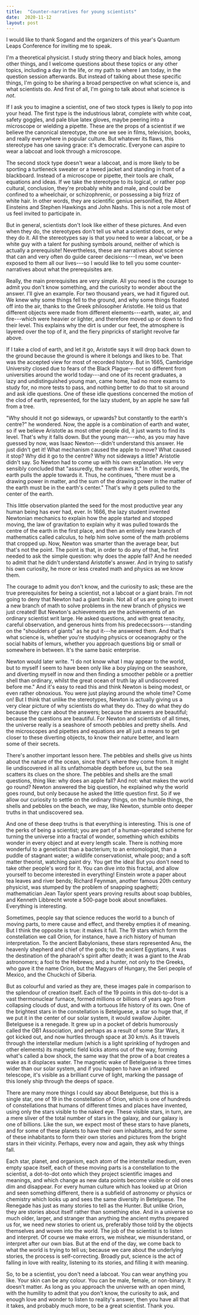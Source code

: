 ```yaml
---
title:  "Counter-narratives for young scientists"
date:  2020-11-12
layout: post
---
```


I would like to thank Sogand and the organizers of this year's Quantum
Leaps Conference for inviting me to speak.
<!--  all of you in advance for listening, and the Coast
Salish peoples---the Squamish,
Musqueam and Tsleil-Waututh---on whose unceded and ancestral territory
we are situated. -->
<!-- I'm David, a theoretical physicist at UBC, but I'm not going to be
specifically talking about physics today. -->
I'm a theoretical physicist. I study string theory and black holes, among
other things, and I welcome questions about these topics or any other
topics, including a day in the life, or my path to where I am today,
in the question session afterwards.
But instead of talking about these specific things, I'm going to be
sharing a broad perspective on what science is, and what scientists
do. And first of all, I'm going to talk about what science is *not*.

If I ask you to imagine a scientist, one of two stock types is likely
to pop into your head.
The first type is the industrious labrat, complete with white coat, safety
goggles, and pale blue latex gloves, maybe peering into a microscope or wielding a
pipette.
These are the props of a scientist if we believe the
canonical stereotype, the one we see in films, television, books, and really
everywhere in popular culture.
But whatever its flaws, this stereotype has one saving grace: it's
democratic. Everyone can aspire to wear a labcoat and look through a microscope.

The second stock type doesn't wear a labcoat,
and is more likely to be sporting a turtleneck
sweater or a tweed jacket and standing in front of a
blackboard. Instead of a microscope or pipette, their tools are chalk,
equations and ideas.
If we take the stereotype to its logical, or rather pop cultural,
conclusion, they're probably white and male, and could be confined to
a wheelchair, or schizophrenic, or possessing a big frizz of white hair.
In other words, they are scientific genius personified, the Albert
Einsteins and Stephen Hawkings and John Nashs. This is not a role most
of us feel invited to participate in.

But in general, scientists don't look like either of these pictures. And even
when they do, the stereotypes don't tell us what a scientist does, or
why they do it. All the stereotypes say is that you need to wear a labcoat, or be
a white guy with a talent for pushing symbols around, neither of which
is actually a prerequisite!
Nevertheless, these are narratives about science that can and very
often do guide career
decisions---I mean, we've been exposed to them all our lives---so I would like to tell you some counter-narratives about what
the prerequisites are. <!-- , what a scientist does and why they do it.-->

Really, the main prerequisites are very simple.
All you need is the courage to admit you don't know something, and the
curiosity to wonder about the answer.
I'll give an example.
For two thousand years, we had it figured out. We knew why some things
fell to the ground, and why some things floated off into the air, thanks to
the Greek philosopher Aristotle. He told us that different objects
were made from different elements---earth, water, air, and fire---which
were heavier or lighter, and therefore moved up or down to find
their level.
This explains why the dirt is under our feet, the
atmosphere is layered over the top of it, and the fiery pinpricks of starlight
revolve far above.

If I take a clod of earth, and let it go, Aristotle says it will
drop back down to the ground because the ground is where it belongs and likes to
be. That was the accepted view for most of recorded history. But in 1665,
Cambridge University closed due to fears of the
Black Plague---not so different from universities around the world
today---and one of its recent graduates, a lazy and
undistinguished young man, came home, had no more exams to study for,
no more tests to pass, and nothing better to do that to sit around and
ask idle questions. One of these idle questions concerned the motion of
the clod of earth, represented, for the lazy student, by an apple
he saw fall from a tree.

"Why should it not go sideways, or upwards? but constantly to the
earth's centre?" he wondered. Now, the apple is a combination of earth and water, so
if we believe Aristotle as most other people did, it just wants to find
its level. That's why it falls down. But the young man---who, as you
may have guessed by now, was Isaac Newton---didn't understand this answer. He just didn't get it! What mechanism caused the apple to
move? What caused it stop? Why did it go to the centre? Why not
sideways a little? Aristotle didn't say. So Newton had to come up with
his own explanation. He very sensibly concluded that "assuredly, the earth draws it." In
other words, the earth pulls the apple towards it. Thus, he continues,
"there must be a drawing power in matter, and the sum of the drawing
power in the matter of the earth must be in the earth's center."
That's why it gets pulled to the center of the earth.

This little observation planted the seed for the most productive year
any human being has ever had, ever. In 1666, the lazy student
invented Newtonian mechanics to explain how the apple started and
stopped moving, the law of gravitation to explain why it was pulled towards the
centre of the earth in the first place, and
then an entirely new branch of mathematics called calculus, to help
him solve some of the math problems that cropped up.
Now, Newton was smarter than the average bear, but that's not the
point. The point is that, in order to do any of that, he first needed
to ask the simple question: why does the apple fall? And he needed to
admit that he didn't understand Aristotle's answer. And in trying to
satisfy his own curiosity, he more or less created math and physics as we know them.

The courage to admit you don't know, and the curiosity to ask; these
are the true prerequisites for being a scientist, not a labcoat or a
giant brain. I'm not going to deny that Newton had a giant brain. Not all of us
are going to invent a new branch of math to solve problems in
the new branch of physics we just created! But Newton's achievements
are the achievements of an ordinary scientist writ large. He asked
questions, and with great tenacity, careful observation, and generous
hints from his predececssors---standing on the "shoulders of giants"
as he put it---he answered them. And
that's what science is, whether you're studying physics or
oceanography or the social habits of lemurs, whether you approach
questions big or small or somewhere in between.
It's the same basic enterprise.

Newton would later write. "I do not know what I may appear to the
world, but to myself I seem to have been only like a boy playing on
the seashore, and diverting myself in now and then finding a smoother
pebble or a prettier shell than ordinary, whilst the great ocean of
truth lay all undiscovered before me." And it's easy to read this and
think Newton is being modest, or even rather obnoxious. You were just
playing around the whole time? Come on! But I think that unlike the
stereotypes, Newton is actually giving us a very clear picture of why scientists do
what they do. They do what they do because they care about the
answers; because the answers are beautiful; because the questions are
beautiful. For Newton and scientists of all times, the universe really is
a seashore of smooth pebbles and pretty shells. And the microscopes
and pipettes and equations are all just a means to get closer to these
diverting objects, to know their nature better, and learn some of
their secrets.

There's another important lesson here. The pebbles and shells give us
hints about the nature of the ocean, since that's where they come from.
It might lie undiscovered in all its unfathomable depth before us, but
the sea scatters its clues on the shore.
The pebbles and shells are the small questions, thing like: why does an apple
fall? And not: what makes the world go round? Newton answered the big
question, he explained why the world goes round, but only because
he asked the little question first. So if we allow our curiosity to settle on the ordinary things, on the humble
things, the shells and pebbles on the beach, we may, like Newton, stumble onto
deeper truths in that undiscovered sea.

And one of these deep truths is that everything is interesting.
This is one of the perks of being a scientist; you are part of a
human-operated scheme for turning the universe into a fractal of
wonder, something which exhibits wonder in every object and at every
length scale.
There is nothing more wonderful to a geneticist than a bacterium; to an entomologist, than a puddle of stagnant water; a wildlife
conservationist, whale poop; and a soft matter theorist, watching
paint dry.
You get the idea!
But you don't need to take other people's word for it.
You can dive into this fractal, and allow yourself to
become interested in everything!
Einstein wrote a paper about tea
leaves and river bends; Richard Feynman,
another famous 20th century physicist, was stumped by the problem of
snapping spaghetti; mathematician Jean Taylor spent years proving
results about soap bubbles, and Kenneth Libbrecht wrote a 500-page
book about snowflakes. Everything is interesting.

Sometimes, people say that science reduces the world to a bunch of
moving parts, to mere cause and effect, and thereby empties it of meaning.
But I think the opposite is true: it makes it full.
The 19 stars which form the constellation we call Orion, for instance,
have a rich history of human interpretation. To the ancient
Babylonians, these stars represented Anu, the heavenly shepherd and
chief of the gods; to the ancient Egyptians, it was the destination of the
pharaoh's spirit after death; it was a giant to the Arab astronomers;
a fool to the Hebrews; and a hunter, not only to the Greeks, who gave
it the name Orion, but the Magyars of Hungary, the Seri people of
Mexico, and the Chuckchi of Siberia.

But as colourful and varied as they are, these images pale in
comparison to the splendour of creation itself.
Each of the 19 points in this dot-to-dot is a vast
thermonuclear furnace, formed millions or billions of years ago from
collapsing clouds of dust, and with a tortuous life history of its own.
One of the brightest stars in the constellation is Betelguese, a star so huge that,
if we put it in the center of our solar system, it would swallow Jupiter.
Betelguese is a renegade.
It grew up in a pocket of debris humorously called the OB1
Association, and perhaps as a result of some Star Wars, it got kicked
out, and now hurtles through space at 30 km/s.
As it travels through the interstellar medium (which is a light
sprinkling of hydrogen and other elements) its magnetic field
kicks atoms out of the way, forming what's called a bow shock, the
same way that the prow of a boat creates a wake as it displaces water. 
The magnetic wake of Betelguese is three times wider than our solar system, and if
you happen to have an infrared telescope, it's visible as a brilliant
curve of light, marking the passage of this lonely ship through the
deeps of space.

There are many more things I could say about Betelguese, but this
is a single star, one of 19 in the constellation of Orion, which is
one of hundreds of constellations that humans of different times and
places have invented, using only the stars visible to the
naked eye. These visible stars, in turn, are a mere sliver of the
total number of stars in the galaxy, and our galaxy is one of
billions. Like the sun, we expect most of these stars to have planets,
and for some of these planets to have their own inhabitants, and for
some of these inhabitants to form their own stories and pictures from
the bright stars in their vicinity. Perhaps, every now and again, they
ask why things fall.

Each star, planet, and organism, each atom of the interstellar
medium, even empty space itself, each of these moving parts is a constellation to the scientist, a
dot-to-dot onto which they project scientific images and meanings, and
which change as new data points become visible or old ones
dim and disappear.
For every human culture which has looked up at Orion and seen
something different, there is a subfield of astronomy or physics or
chemistry which looks up and sees the same diversity in Betelguese.
The Renegade has just as many stories to tell as the Hunter. But
unlike Orion, they are stories about itself rather than something else.
And in a universe so much older, larger, and stranger than anything
the ancient myths prepared us for, we need new stories to orient
us, preferably those told by the objects themselves and woven into the
world. <!-- Science provides them.; it makes the universe full.-->
The job of the scientist is to listen and interpret.
Of course we make errors, we mishear, we misunderstand, or interpret after our own
bias. But at the end of the day, we come back to what the world is
trying to tell us; because we care about the underlying stories, the
process is self-correcting.
Broadly put, science is the act of falling in love with reality,
listening to its stories, and filling it with meaning.

So, to be a scientist, you don't need a labcoat. You can wear anything you like. Your skin can be any
colour. You can be male, female, or non-binary. It doesn't matter. As long as you
approach the universe with an open mind, with the humility to admit
that you don't know, the curiosity to ask, and enough love and wonder
to listen to reality's answer, then you have all that it takes, and probably much
more, to be a great scientist. Thank you. <!-- And with that, I will conclude. Thank
you very much for listening. -->

<!-- They are much stranger than anything dreamt of in our mythologies.
Science tells us that the force which pulled the apple, and
hauls the earth, governs the shape and fate of the
cosmos.
It tells us that there is a rare, self-replicating substance called
life, and on at least one planet, it has come to know itself.
Science is really just life, this exotic material, falling in love
with reality and filling it with meaning. -->

<!-- I'll conclude by returning to our original question: how to be a
scientist if we can't trust the stereotypes. -->

<!-- Far from being empty, the universe is a tapestry of densely interwoven
stories, more complex and awesome and strange than any human mythology
has dared to imagine. -->

<!-- Ultimately, science is the act of falling in love with
reality and its endless constellations.-->

<!-- The universe, in all its awe and complexity and strangeness, is far fuller
than any mythology ever dared to imagine. -->

<!-- Sometimes, people say that, by insisting on explanation and -->
<!-- testability, science empties the universe of meaning. But I think -->
<!-- the opposite is true: it makes it full, and there is no better -->
<!-- place to seek mystery than the natural world. You’re not going -->
<!-- exhaust it any time soon! It’s like the surface of a balloon; the -->
<!-- more we know, the more we realize we don’t know. What is most of -->
<!-- the universe made of? How many universes are there? Do quantum -->
<!-- wavefunctions collapse? What happens inside a black hole? And why -->
<!-- does spaghetti always snap into three pieces? The mysteries of -->
<!-- the world are endless. -->

<!-- It tells us that the force which drew the apple, and hauls the
earth around the sun, makes space itself expand; Newton's dream of the
oneness of gravity was truer than he knew.
It tells us that 
It tells us that the most exotic substance in creation is not pentaquarks, but life, a fragile, self-replicating material
which can -->

